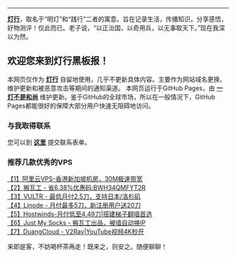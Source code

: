 ----------
[**灯行**](https://iyideng.com)，取名于“明灯”和“践行”二者的寓意。旨在记录生活，传播知识，分享感悟，好物测评！仅此而已。老子说，“以正治国，以奇用兵，以无事取天下。”现在我深以为然。

欢迎您来到灯行黑板报！
----------

本网页仅作为 [**灯行**](https://iyideng.com) 自留地使用，几乎不更新具体内容。主要作为网站域名更换、维护更新和被恶意攻击等期间的通知渠道。 本网页运行于GitHub Pages，由 [**一灯不是和尚**](https://iyideng.com) 维护更新。鉴于GitHub的全球市场，所以在一般情况下，GitHub Pages都能很好的保障大部分用户快速无阻碍地访问。

### 与我取得联系

您可以到 [**这里**](https://iyideng.com/about/contact) 提交联系表单。

### 推荐几款优秀的VPS

[【1】阿里云VPS-香港新加坡机房，30M极速带宽](https://iyideng.com/essay/vps/aliyun-simple-application-server-hongkong-singapore-vps.html)   
[【2】搬瓦工 - 省6.38%优惠码:BWH34QMFYT2R](https://iyideng.com/essay/vps/bandwagonhost-vps-register-buy-and-btpanel-lnmp-built-tutorial.html)   
[【3】VULTR - 最低月付2.5刀，支持日本/洛杉矶](https://goto.iyideng.com/Vultr4F)   
[【4】Linode - 月付最多5刀，新注册用户送20刀](https://iyideng.com/essay/vps/linode-vps.html)   
[【5】Hostwinds-月付低至4.49刀|搭建梯子翻墙首选](https://iyideng.com/essay/vps/hostwinds.html)   
[【6】Just My Socks - 搬瓦工出品，被墙自动换IP](https://iyideng.com/truth/cgfw/banwagonhost-just-my-socks-website-buy-ss.html)   
[【7】DuangCloud -  V2Ray|YouTube视频4K秒开](https://iyideng.com/truth/cgfw/duangcloud-v2ray-buy-register-and-using-tutorial.html)   

来即是客，不妨喝杯茶再走！既来之，则安之。随便聊聊！
